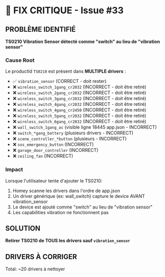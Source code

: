 # 🐛 FIX CRITIQUE - Issue #33

## PROBLÈME IDENTIFIÉ

**TS0210 Vibration Sensor détecté comme "switch" au lieu de "vibration sensor"**

### Cause Root
Le productId `TS0210` est présent dans **MULTIPLE drivers** :
- ✅ `vibration_sensor` (CORRECT - doit rester)
- ❌ `wireless_switch_1gang_cr2032` (INCORRECT - doit être retiré)
- ❌ `wireless_switch_2gang_cr2032` (INCORRECT - doit être retiré)  
- ❌ `wireless_switch_3gang_cr2032` (INCORRECT - doit être retiré)
- ❌ `wireless_switch_4gang_cr2032` (INCORRECT - doit être retiré)
- ❌ `wireless_switch_4gang_cr2450` (INCORRECT - doit être retiré)
- ❌ `wireless_switch_5gang_cr2032` (INCORRECT - doit être retiré)
- ❌ `wireless_switch_6gang_cr2032` (INCORRECT - doit être retiré)
- ❌ `wall_switch_1gang_ac` (visible ligne 18445 app.json - INCORRECT)
- ❌ `switch_*gang_battery` (plusieurs drivers - INCORRECT)
- ❌ `scene_controller_*button` (plusieurs - INCORRECT)
- ❌ `sos_emergency_button` (INCORRECT)
- ❌ `garage_door_controller` (INCORRECT)
- ❌ `ceiling_fan` (INCORRECT)

### Impact
Lorsque l'utilisateur tente d'ajouter le TS0210:
1. Homey scanne les drivers dans l'ordre de app.json
2. Un driver générique (ex: wall_switch) capture le device AVANT vibration_sensor
3. Le device est ajouté comme "switch" au lieu de "vibration sensor"
4. Les capabilities vibration ne fonctionnent pas

## SOLUTION

**Retirer TS0210 de TOUS les drivers sauf `vibration_sensor`**

## DRIVERS À CORRIGER

Total: ~20 drivers à nettoyer

